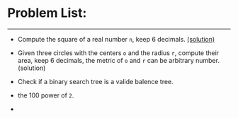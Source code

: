# Problem List:
---

- Compute the square of a real number `n`, keep 6 decimals. [(solution)](https://github.com/fooSynaptic/exam/blob/master/interviewProblem/square_n.py)

- Given three circles with the centers `o` and the radius `r`, compute their area, keep 6 decimals, the metric of `o` and `r`
can be arbitrary number. (solution)

- Check if a binary search tree is a valide balence tree.

- the 100 power of `2`.

- 
